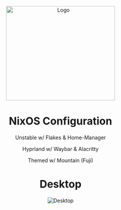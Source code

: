 <div align = center>

<img src="https://i.imgur.com/RZ94Olr.png" width="296" height="256" alt="Logo">

<br>

# NixOS Configuration 

Unstable w/ Flakes & Home-Manager

Hyprland w/ Waybar & Alacritty

Themed w/ Mountain (Fuji)
<br>

# Desktop

<img src="https://i.imgur.com/kMkHEkY.png" alt="Desktop">